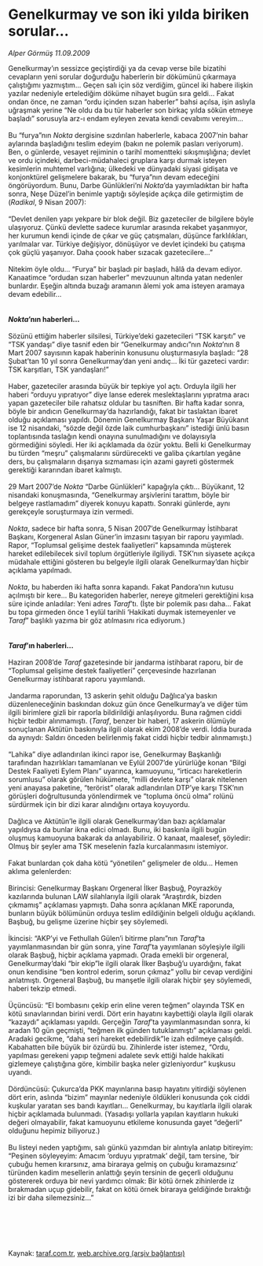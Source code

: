 # Genelkurmay ve son iki yılda biriken sorular...

*Alper Görmüş 11.09.2009*

<div class="taraf_structure_2col_1zq">
<div class="margen_n">



 <p>Genelkurmay’ın sessizce geçiştirdiği ya da cevap verse bile bizatihi cevapların yeni sorular doğurduğu haberlerin bir dökümünü çıkarmaya çalıştığımı yazmıştım... Geçen salı için söz verdiğim, güncel iki habere ilişkin yazılar nedeniyle ertelediğim döküme nihayet bugün sıra geldi... Fakat ondan önce, ne zaman “ordu içinden sızan haberler” bahsi açılsa, işin aslıyla uğraşmak yerine “Ne oldu da bu tür haberler son birkaç yılda sökün etmeye başladı” sorusuyla arz-ı endam eyleyen zevata kendi cevabımı vereyim... <br/><br/>Bu “furya”nın <i>Nokta</i> dergisine sızdırılan haberlerle, kabaca 2007’nin bahar aylarında başladığını teslim edeyim (bakın ne polemik pasları veriyorum). Ben, o günlerde, vesayet rejiminin o tarihî momentteki sıkışmışlığına; devlet ve ordu içindeki, darbeci-müdahaleci gruplara karşı durmak isteyen kesimlerin muhtemel varlığına; ülkedeki ve dünyadaki siyasi gidişata ve konjonktürel gelişmelere bakarak, bu “furya”nın devam edeceğini öngörüyordum. Bunu, Darbe Günlükleri’ni <i>Nokta</i>’da yayımladıktan bir hafta sonra, Neşe Düzel’in benimle yaptığı söyleşide açıkça dile getirmiştim de (<i>Radikal</i>, 9 Nisan 2007): <br/><br/>“Devlet denilen yapı yekpare bir blok değil. Biz gazeteciler de bilgilere böyle ulaşıyoruz. Çünkü devlette sadece kurumlar arasında rekabet yaşanmıyor, her kurumun kendi içinde de çıkar ve güç çatışmaları, düşünce farklılıkları, yarılmalar var. Türkiye değişiyor, dönüşüyor ve devlet içindeki bu çatışma çok güçlü yaşanıyor. Daha çoook haber sızacak gazetecilere...” <br/><br/>Nitekim öyle oldu... “Furya” bir başladı pir başladı, hâlâ da devam ediyor. Kanaatimce “ordudan sızan haberler” mevzuunun altında yatan nedenler bunlardır. Eşeğin altında buzağı aramanın âlemi yok ama isteyen aramaya devam edebilir...<b><i> <br/><br/><br/>Nokta</i>’nın haberleri...</b> <br/><br/>Sözünü ettiğim haberler silsilesi, Türkiye’deki gazetecileri “TSK karşıtı” ve “TSK yandaşı” diye tasnif eden bir “Genelkurmay andıcı”nın <i>Nokta</i>’nın 8 Mart 2007 sayısının kapak haberinin konusunu oluşturmasıyla başladı: “28 Şubat’tan 10 yıl sonra Genelkurmay’dan yeni andıç... İki tür gazeteci vardır: TSK karşıtları, TSK yandaşları!” <br/><br/>Haber, gazeteciler arasında büyük bir tepkiye yol açtı. Orduyla ilgili her haberi “orduyu yıpratıyor” diye lanse ederek meslektaşlarını yıpratma aracı yapan gazeteciler bile rahatsız oldular bu tasniften. Bir hafta kadar sonra, böyle bir andıcın Genelkurmay’da hazırlandığı, fakat bir taslaktan ibaret olduğu açıklaması yapıldı. Dönemin Genelkurmay Başkanı Yaşar Büyükanıt ise 12 nisandaki, “sözde değil özde laik cumhurbaşkanı” istediği ünlü basın toplantısında taslağın kendi onayına sunulmadığını ve dolayısıyla görmediğini söyledi. Her iki açıklamada da özür yoktu. Belli ki Genelkurmay bu türden “meşru” çalışmalarını sürdürecekti ve galiba çıkartılan yegâne ders, bu çalışmaların dışarıya sızmaması için azami gayreti göstermek gerektiği kararından ibaret kalmıştı. <br/><br/>29 Mart 2007’de <i>Nokta</i> “Darbe Günlükleri” kapağıyla çıktı... Büyükanıt, 12 nisandaki konuşmasında, “Genelkurmay arşivlerini tarattım, böyle bir belgeye rastlamadım” diyerek konuyu kapattı. Sonraki günlerde, aynı gerekçeyle soruşturmaya izin vermedi. <i><br/><br/>Nokta</i>, sadece bir hafta sonra, 5 Nisan 2007’de Genelkurmay İstihbarat Başkanı, Korgeneral Aslan Güner’in imzasını taşıyan bir raporu yayımladı. Rapor, “Toplumsal gelişime destek faaliyetleri” kapsamında müşterek hareket edilebilecek sivil toplum örgütleriyle ilgiliydi. TSK’nın siyasete açıkça müdahale ettiğini gösteren bu belgeyle ilgili olarak Genelkurmay’dan hiçbir açıklama yapılmadı. <i><br/><br/>Nokta</i>, bu haberden iki hafta sonra kapandı. Fakat Pandora’nın kutusu açılmıştı bir kere... Bu kategoriden haberler, nereye gitmeleri gerektiğini kısa süre içinde anladılar: Yeni adres <i>Taraf</i>’tı. (İşte bir polemik pası daha... Fakat bu topa girmeden önce 1 eylül tarihli ‘Hakikati duymak istemeyenler ve <i>Taraf</i>” başlıklı yazıma bir göz atılmasını rica ediyorum.)<b><i> <br/><br/><br/>Taraf</i>’ın haberleri...</b> <br/><br/>Haziran 2008’de <i>Taraf</i> gazetesinde bir jandarma istihbarat raporu, bir de “Toplumsal gelişime destek faaliyetleri” çerçevesinde hazırlanan Genelkurmay istihbarat raporu yayımlandı. <br/><br/>Jandarma raporundan, 13 askerin şehit olduğu Dağlıca’ya baskın düzenleneceğinin baskından dokuz gün önce Genelkurmay’a ve diğer tüm ilgili birimlere gizli bir raporla bildirildiği anlaşılıyordu. Buna rağmen ciddi hiçbir tedbir alınmamıştı. (<i>Taraf</i>, benzer bir haberi, 17 askerin ölümüyle sonuçlanan Aktütün baskınıyla ilgili olarak ekim 2008’de verdi. İddia burada da aynıydı: Saldırı önceden belirlenmiş fakat ciddi hiçbir tedbir alınmamıştı.) <br/><br/>“Lahika” diye adlandırılan ikinci rapor ise, Genelkurmay Başkanlığı tarafından hazırlıkları tamamlanan ve Eylül 2007’de yürürlüğe konan “Bilgi Destek Faaliyeti Eylem Planı” uyarınca, kamuoyunu, “irticacı hareketlerin sorumlusu” olarak görülen hükümete, “milli devlete karşı” olarak nitelenen yeni anayasa paketine, “terörist” olarak adlandırılan DTP’ye karşı TSK’nın görüşleri doğrultusunda yönlendirmek ve “topluma öncü olma” rolünü sürdürmek için bir dizi karar alındığını ortaya koyuyordu. <br/><br/>Dağlıca ve Aktütün’le ilgili olarak Genelkurmay’dan bazı açıklamalar yapıldıysa da bunlar ikna edici olmadı. Bunu, iki baskınla ilgili bugün oluşmuş kamuoyuna bakarak da anlayabiliriz. O kanaat, maalesef, şöyledir: Olmuş bir şeyler ama TSK meselenin fazla kurcalanmasını istemiyor. <br/><br/>Fakat bunlardan çok daha kötü “yönetilen” gelişmeler de oldu... Hemen aklıma gelenlerden: <br/><br/>Birincisi: Genelkurmay Başkanı Orgeneral İlker Başbuğ, Poyrazköy kazılarında bulunan LAW silahlarıyla ilgili olarak “Araştırdık, bizden çıkmamış” açıklaması yapmıştı. Daha sonra açıklanan MKE raporunda, bunların büyük bölümünün orduya teslim edildiğinin belgeli olduğu açıklandı. Başbuğ, bu gelişme üzerine hiçbir şey söylemedi. <br/><br/>İkincisi: “AKP’yi ve Fethullah Gülen’i bitirme planı”nın <i>Taraf</i>’ta yayımlanmasından bir gün sonra, yine <i>Taraf</i>’ta yayımlanan söyleşiyle ilgili olarak Başbuğ, hiçbir açıklama yapmadı. Orada emekli bir orgeneral, Genelkurmay’daki “bir ekip”le ilgili olarak İlker Başbuğ’u uyardığını, fakat onun kendisine “ben kontrol ederim, sorun çıkmaz” yollu bir cevap verdiğini anlatmıştı. Orgeneral Başbuğ, bu manşetle ilgili olarak hiçbir şey söylemedi, haberi tekzip etmedi. <br/><br/>Üçüncüsü: “El bombasını çekip erin eline veren teğmen” olayında TSK en kötü sınavlarından birini verdi. Dört erin hayatını kaybettiği olayla ilgili olarak “kazaydı” açıklaması yapıldı. Gerçeğin <i>Taraf</i>’ta yayımlanmasından sonra, ki aradan 10 gün geçmişti, “teğmen ilk günden tutuklanmıştı” açıklaması geldi. Aradaki gecikme, “daha seri hareket edebilirdik”le izah edilmeye çalışıldı. Kabahatten bile büyük bir özürdü bu. Zihinlerde ister istemez, “Ordu, yapılması gerekeni yapıp teğmeni adalete sevk ettiği halde hakikati gizlemeye çalıştığına göre, kimbilir başka neler gizleniyordur” kuşkusu uyandı. <br/><br/>Dördüncüsü: Çukurca’da PKK mayınlarına basıp hayatını yitirdiği söylenen dört erin, aslında “bizim” mayınlar nedeniyle öldükleri konusunda çok ciddi kuşkular yaratan ses bandı kayıtları... Genelkurmay, bu kayıtlarla ilgili olarak hiçbir açıklamada bulunmadı. (Yasadışı yollarla yapılan kayıtların hukuki değeri olmayabilir, fakat kamuoyunu etkileme konusunda gayet “değerli” olduğunu hepimiz biliyoruz.) <br/><br/>Bu listeyi neden yaptığımı, salı günkü yazımdan bir alıntıyla anlatıp bitireyim: “Peşinen söyleyeyim: Amacım ‘orduyu yıpratmak’ değil, tam tersine, ‘bir çubuğu hemen kırarsınız, ama biraraya gelmiş on çubuğu kıramazsınız’ türünden kadim mesellerin anlattığı şeyin tersinin de geçerli olduğunu göstererek orduya bir nevi yardımcı olmak: Bir kötü örnek zihinlerde iz bırakmadan uçup gidebilir, fakat on kötü örnek biraraya geldiğinde bıraktığı izi bir daha silemezsiniz...”</p>
<br/>
<br/>
<br/>



<br/>


<div id="taraf_not">
</div>

</div>


</div>

Kaynak: [taraf.com.tr](http://taraf.com.tr:80/makale/7340.htm), [web.archive.org (arşiv bağlantısı)](http://web.archive.org/web/20091218103202/http://taraf.com.tr:80/makale/7340.htm)
